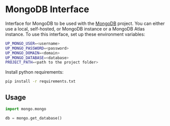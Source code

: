 # MongoDB Interface

Interface for MongoDB to be used with the [MongoDB](https://www.mongodb.com/) project. You can either use a local,
self-hosted, or MongoDB instance or a MongoDB Atlas instance. To use this interface, set up these environment variables:

```bash
UP_MONGO_USER=<username>
UP_MONGO_PASSWORD=<password>
UP_MONGO_DOMAIN=<domain>
UP_MONGO_DATABASE=<database>
PROJECT_PATH=<path to the project folder>
```

Install python requirements:

```bash
pip install -r requirements.txt
```

## Usage

```python
import mongo.mongo

db = mongo.get_database()
```